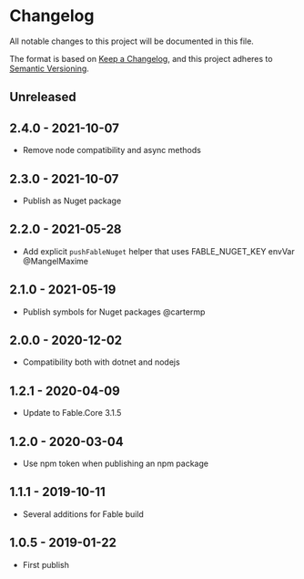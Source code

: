 # Changelog

All notable changes to this project will be documented in this file.

The format is based on [Keep a Changelog](https://keepachangelog.com/en/1.0.0/),
and this project adheres to [Semantic Versioning](https://semver.org/spec/v2.0.0.html).

## Unreleased

## 2.4.0 - 2021-10-07

* Remove node compatibility and async methods

## 2.3.0 - 2021-10-07

* Publish as Nuget package

## 2.2.0 - 2021-05-28

* Add explicit `pushFableNuget` helper that uses FABLE_NUGET_KEY envVar @MangelMaxime

## 2.1.0 - 2021-05-19

* Publish symbols for Nuget packages @cartermp

## 2.0.0 - 2020-12-02

* Compatibility both with dotnet and nodejs

## 1.2.1 - 2020-04-09

* Update to Fable.Core 3.1.5

## 1.2.0 - 2020-03-04

* Use npm token when publishing an npm package

## 1.1.1 - 2019-10-11

* Several additions for Fable build

## 1.0.5 - 2019-01-22

* First publish
